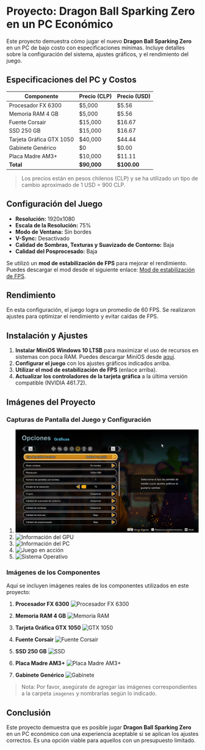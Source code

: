 
# Proyecto: Dragon Ball Sparking Zero en un PC Económico

Este proyecto demuestra cómo jugar el nuevo **Dragon Ball Sparking Zero** en un PC de bajo costo con especificaciones mínimas. Incluye detalles sobre la configuración del sistema, ajustes gráficos, y el rendimiento del juego.

## Especificaciones del PC y Costos

| Componente               | Precio (CLP) | Precio (USD) |
|--------------------------|--------------|--------------|
| Procesador FX 6300       | $5,000       | $5.56        |
| Memoria RAM 4 GB         | $5,000       | $5.56        |
| Fuente Corsair           | $15,000      | $16.67       |
| SSD 250 GB               | $15,000      | $16.67       |
| Tarjeta Gráfica GTX 1050 | $40,000      | $44.44       |
| Gabinete Genérico        | $0           | $0.00        |
| Placa Madre AM3+         | $10,000      | $11.11       |
| **Total**                | **$90,000**  | **$100.00**  |

> Los precios están en pesos chilenos (CLP) y se ha utilizado un tipo de cambio aproximado de 1 USD = 900 CLP.

## Configuración del Juego

- **Resolución:** 1920x1080
- **Escala de la Resolución:** 75%
- **Modo de Ventana:** Sin bordes
- **V-Sync:** Desactivado
- **Calidad de Sombras, Texturas y Suavizado de Contorno:** Baja
- **Calidad del Posprocesado:** Baja

Se utilizó un **mod de estabilización de FPS** para mejorar el rendimiento. Puedes descargar el mod desde el siguiente enlace: [Mod de estabilización de FPS](https://www.nexusmods.com/dragonballsparkingzero/mods/1).

## Rendimiento

En esta configuración, el juego logra un promedio de 60 FPS. Se realizaron ajustes para optimizar el rendimiento y evitar caídas de FPS.

## Instalación y Ajustes

1. **Instalar MiniOS Windows 10 LTSB** para maximizar el uso de recursos en sistemas con poca RAM. Puedes descargar MiniOS desde [aquí](https://www.dprojects.org/minios).
2. **Configurar el juego** con los ajustes gráficos indicados arriba.
3. **Utilizar el mod de estabilización de FPS** (enlace arriba).
4. **Actualizar los controladores de la tarjeta gráfica** a la última versión compatible (NVIDIA 461.72).

## Imágenes del Proyecto

### Capturas de Pantalla del Juego y Configuración

1. ![Configuración del Juego](./RecortesProyecto4RAM/Ajustes.png)
2. ![Información del GPU](./imagenes/GPU.PNG)
3. ![Información del PC](./imagenes/InfoPC.PNG)
4. ![Juego en acción](./imagenes/Juego.png)
5. ![Sistema Operativo](./imagenes/SO.PNG)

### Imágenes de los Componentes

Aquí se incluyen imágenes reales de los componentes utilizados en este proyecto:

1. **Procesador FX 6300**
   ![Procesador FX 6300](./imagenes/Procesador.png)

2. **Memoria RAM 4 GB**
   ![Memoria RAM](./imagenes/RAM.png)

3. **Tarjeta Gráfica GTX 1050**
   ![GTX 1050](./imagenes/GTX1050.png)

4. **Fuente Corsair**
   ![Fuente Corsair](./imagenes/Fuente.png)

5. **SSD 250 GB**
   ![SSD](./imagenes/SSD.png)

6. **Placa Madre AM3+**
   ![Placa Madre AM3+](./imagenes/PlacaMadre.png)

7. **Gabinete Genérico**
   ![Gabinete](./imagenes/Gabinete.png)

> Nota: Por favor, asegúrate de agregar las imágenes correspondientes a la carpeta `imagenes` y nombrarlas según lo indicado.

## Conclusión

Este proyecto demuestra que es posible jugar **Dragon Ball Sparking Zero** en un PC económico con una experiencia aceptable si se aplican los ajustes correctos. Es una opción viable para aquellos con un presupuesto limitado.
